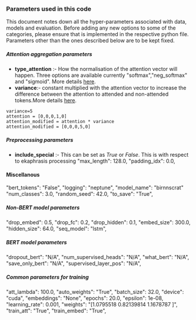 ### Parameters used in this code
This document notes down all the hyper-parameters associated with data, models and evaluation. Before adding any new options to some of the categories, please ensure that is implemented in the respective python file.
Parameters other than the ones described below are to be kept fixed.
##### Attention aggregation parameters
* **type_attention** :- How the normalisation of the attention vector will happen. Three options are available currently "softmax","neg_softmax" and "sigmoid". More details [here](https://github.com/punyajoy/HateXplain/blob/master/Preprocess/attentionCal.py).
* **variance**:- constant multiplied with the attention vector to increase the difference between the attention to attended and non-attended tokens.More details [here](https://github.com/punyajoy/HateXplain/blob/master/Preprocess/attentionCal.py). 

~~~
variance=5
attention = [0,0,0,1,0]
attention_modified = attention * variance
attention_modified = [0,0,0,5,0]
~~~

##### Preprocessing parameters
* **include_special** :- This can be set as *True* or *False*. This is with respect to ekaphrasis processing
"max_length": 128.0,
"padding_idx": 0.0,

#### Miscellanous
"bert_tokens": "False",
"logging": "neptune",
"model_name": "birnnscrat"
"num_classes": 3.0,
"random_seed": 42.0,
"to_save": "True",

##### Non-BERT model parameters
"drop_embed": 0.5,
"drop_fc": 0.2,
"drop_hidden": 0.1,
"embed_size": 300.0,
"hidden_size": 64.0,
"seq_model": "lstm",

##### BERT model parameters
"dropout_bert": "N/A",
"num_supervised_heads": "N/A",
"what_bert": "N/A",
"save_only_bert": "N/A",
"supervised_layer_pos": "N/A",

##### Common parameters for training 
"att_lambda": 100.0,
"auto_weights": "True",
"batch_size": 32.0,
"device": "cuda",
"embeddings": "None",
"epochs": 20.0,
"epsilon": 1e-08,
"learning_rate": 0.001,
"weights": "[1.0795518  0.82139814 1.1678787 ]",
"train_att": "True",
"train_embed": "True",
